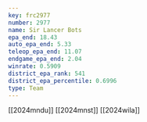```yaml
---
key: frc2977
number: 2977
name: Sir Lancer Bots
epa_end: 18.43
auto_epa_end: 5.33
teleop_epa_end: 11.07
endgame_epa_end: 2.04
winrate: 0.5909
district_epa_rank: 541
district_epa_percentile: 0.6996
type: Team
---
```

[[2024mndu]]
[[2024mnst]]
[[2024wila]]
